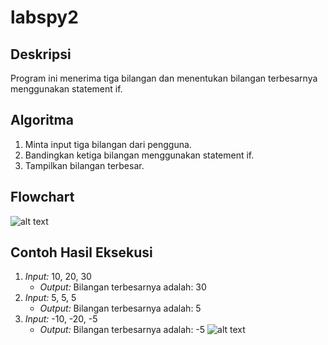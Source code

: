 # labspy2

## Deskripsi
Program ini menerima tiga bilangan dan menentukan bilangan terbesarnya menggunakan statement if.

## Algoritma
1. Minta input tiga bilangan dari pengguna.
2. Bandingkan ketiga bilangan menggunakan statement if.
3. Tampilkan bilangan terbesar.

## Flowchart
![alt text](?raw=true)

## Contoh Hasil Eksekusi
1. *Input:* 10, 20, 30
   - *Output:* Bilangan terbesarnya adalah: 30
2. *Input:* 5, 5, 5
   - *Output:* Bilangan terbesarnya adalah: 5
3. *Input:* -10, -20, -5
   - *Output:* Bilangan terbesarnya adalah: -5
![alt text](?raw=true)
